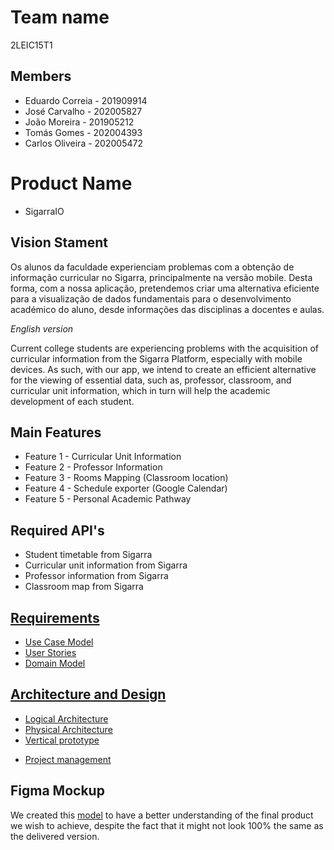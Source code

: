 # Team name
2LEIC15T1

## Members

 - Eduardo Correia - 201909914
 - José Carvalho - 202005827
 - João Moreira - 201905212
 - Tomás Gomes - 202004393
 - Carlos Oliveira - 202005472

# Product Name

- SigarraIO

## Vision Stament
Os alunos da faculdade experienciam problemas com a obtenção de informação curricular no Sigarra, principalmente na versão mobile. Desta forma, com a nossa aplicação, pretendemos criar uma alternativa eficiente para a visualização de dados fundamentais para o desenvolvimento académico do aluno, desde informações das disciplinas a docentes e aulas. 

*English version*

Current college students are experiencing problems with the acquisition of curricular information from the Sigarra Platform, especially with mobile devices. As such, with our app, we intend to create an efficient alternative for the viewing of essential data, such as, professor, classroom, and curricular unit information, which in turn will help the academic development of each student.  

## Main Features
 - Feature 1 - Curricular Unit Information
 - Feature 2 - Professor Information
 - Feature 3 - Rooms Mapping (Classroom location)
 - Feature 4 - Schedule exporter (Google Calendar)
 - Feature 5 - Personal Academic Pathway

## Required API's
- Student timetable from Sigarra
- Curricular unit information from Sigarra
- Professor information from Sigarra
- Classroom map from Sigarra

## [Requirements](requirements.md)
- [Use Case Model](requirements.md#use-case-model)
- [User Stories](https://github.com/LEIC-ES-2021-22/2LEIC15T1/issues?q=is%3Aissue+is%3Aopen+label%3A%22User+Story%22)
- [Domain Model](requirements.md#domain-model)

## [Architecture and Design](ArchitectureAndDesign.md)
- [Logical Architecture](ArchitectureAndDesign.md#Logical-View)
- [Physical Architecture](ArchitectureAndDesign.md#Physical-View)
- [Vertical prototype](ArchitectureAndDesign.md#vertical-prototype)

* [Project management](https://github.com/LEIC-ES-2021-22/templates/blob/main/docs/ProjectManagement.md)

## Figma Mockup
 We created this [model](https://www.figma.com/proto/sAyUiD62WYaqftdy0osayW/ES---SigarIO?node-id=1%3A90&scaling=scale-down&page-id=0%3A1&starting-point-node-id=1%3A90) to have a better understanding of the final product we wish to achieve, despite the fact that it might not look 100% the same as the delivered version. 
 
